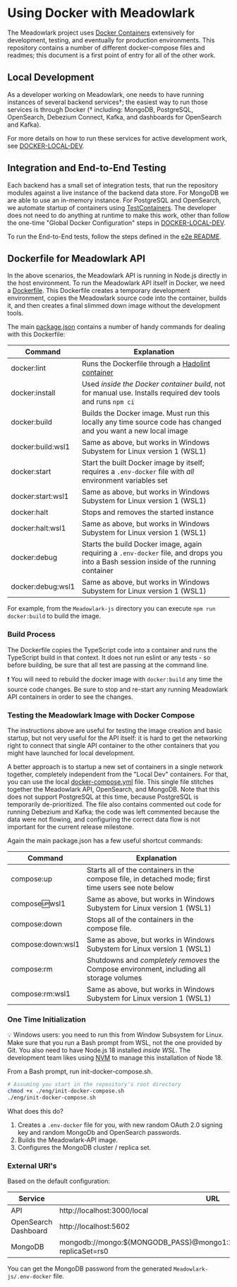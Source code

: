 # Using Docker with Meadowlark

The Meadowlark project uses [Docker Containers](https://www.docker.com)
extensively for development, testing, and eventually for production
environments. This repository contains a number of different docker-compose
files and readmes; this document is a first point of entry for all of the other
work.

## Local Development

As a developer working on Meadowlark, one needs to have running instances of
several backend services†; the easiest way to run those services is through
Docker († including: MongoDB, PostgreSQL, OpenSearch, Debezium Connect, Kafka,
and dashboards for OpenSearch and Kafka).

For more details on how to run these services for active development work, see
[DOCKER-LOCAL-DEV](DOCKER-LOCAL-DEV.md).

## Integration and End-to-End Testing

Each backend has a small set of integration tests, that run the repository
modules against a live instance of the backend data store. For MongoDB we are
able to use an in-memory instance. For PostgreSQL and OpenSearch, we automate
startup of containers using [TestContainers](https://testcontainers.com/). The
developer does not need to do anything at runtime to make this work, other than
follow the one-time "Global Docker Configuration" steps in
[DOCKER-LOCAL-DEV](DOCKER-LOCAL-DEV.md).

To run the End-to-End tests, follow the steps defined in the [e2e README](../Meadowlark-js/tests/e2e/readme.md).

## Dockerfile for Meadowlark API

In the above scenarios, the Meadowlark API is running in Node.js directly in the
host environment. To run the Meadowlark API itself in Docker, we need a
[Dockerfile](../Meadowlark-js/Dockerfile). This Dockerfile creates a temporary
development environment, copies the Meadowlark source code into the container,
builds it, and then creates a final slimmed down image without the development
tools.

The main [package.json](../Meadowlark-js/package.json) contains a number of
handy commands for dealing with this Dockerfile:

| Command           | Explanation                                                                                                                            |
| ----------------- | -------------------------------------------------------------------------------------------------------------------------------------- |
| docker:lint       | Runs the Dockerfile through a [Hadolint container](https://github.com/hadolint/hadolint)                                               |
| docker:install    | Used _inside the Docker container build_, not for manual use. Installs required dev tools and runs `npm ci`                            |
| docker:build      | Builds the Docker image. Must run this locally any time source code has changed and you want a new local image                         |
| docker:build:wsl1 | Same as above, but works in Windows Subystem for Linux version 1 (WSL1)                                                                |
| docker:start      | Start the built Docker image by itself; requires a `.env-docker` file with _all_ environment variables set                             |
| docker:start:wsl1 | Same as above, but works in Windows Subystem for Linux version 1 (WSL1)                                                                |
| docker:halt       | Stops and removes the started instance                                                                                                 |
| docker:halt:wsl1  | Same as above, but works in Windows Subystem for Linux version 1 (WSL1)                                                                |
| docker:debug      | Starts the build Docker image, again requiring a `.env-docker` file, and drops you into a Bash session inside of the running container |
| docker:debug:wsl1 | Same as above, but works in Windows Subystem for Linux version 1 (WSL1)                                                                |

For example, from the `Meadowlark-js` directory you can execute `npm run
docker:build` to build the image.

### Build Process

The Dockerfile copies the TypeScript code into a container and runs the
TypeScript build in that context. It does not run eslint or any tests - so
before building, be sure that all test are passing at the command line.

:exclamation: You will need to rebuild the docker image with `docker:build` any
time the source code changes. Be sure to stop and re-start any running
Meadowlark API containers in order to see the changes.

### Testing the Meadowlark Image with Docker Compose

The instructions above are useful for testing the image creation and basic
startup, but not very useful for the API itself: it is hard to get the
networking right to connect that single API container to the other containers
that you might have launched for local development.

A better approach is to startup a new set of containers in a single network
together, completely independent from the "Local Dev" containers. For that, you
can use the local [docker-compose.yml](../Meadowlark-js/docker-compose.yml)
file. This single file stitches together the Meadowlark API, OpenSearch, and
MongoDB. Note that this does not support PostgreSQL at this time, because
PostgreSQL is temporarily de-prioritized. The file also contains commented out
code for running Debezium and Kafka; the code was left commented because the
data were not flowing, and configuring the correct data flow is not important
for the current release milestone.

Again the main package.json has a few useful shortcut commands:

| Command           | Explanation                                                                                         |
| ----------------- | --------------------------------------------------------------------------------------------------- |
| compose:up        | Starts all of the containers in the compose file, in detached mode; first time users see note below |
| compose:up:wsl1   | Same as above, but works in Windows Subystem for Linux version 1 (WSL1)                             |
| compose:down      | Stops all of the containers in the compose file.                                                    |
| compose:down:wsl1 | Same as above, but works in Windows Subystem for Linux version 1 (WSL1)                             |
| compose:rm        | Shutdowns and _completely removes_ the Compose environment, including all storage volumes           |
| compose:rm:wsl1   | Same as above, but works in Windows Subystem for Linux version 1 (WSL1)                             |

### One Time Initialization

💡 Windows users: you need to run this from Window Subsystem for Linux. Make sure that you run a Bash prompt from WSL, not
the one provided by Git. You also need to have Node.js 18 installed _inside WSL_. The development team likes using
[NVM](https://github.com/nvm-sh/nvm) to manage this installation of Node 18.

From a Bash prompt, run init-docker-compose.sh.

```bash
# Assuming you start in the repository's root directory
chmod +x ./eng/init-docker-compose.sh
./eng/init-docker-compose.sh
```

What does this do?

1. Creates a `.env-docker` file for you, with new random OAuth 2.0 signing key
   and random MongoDb and OpenSearch passwords.
2. Builds the Meadowlark-API image.
3. Configures the MongoDB cluster / replica set.

### External URI's

Based on the default configuration:

| Service              | URL                                                                                    |
| -------------------- | -------------------------------------------------------------------------------------- |
| API                  | http://localhost:3000/local                                                            |
| OpenSearch Dashboard | http://localhost:5602                                                                  |
| MongoDB              | mongodb://mongo:${MONGODB_PASS}@mongo1:27027,mongo2:27028,mongo3:27029/?replicaSet=rs0 |

You can get the MongoDB password from the generated `Meadowlark-js/.env-docker` file.
